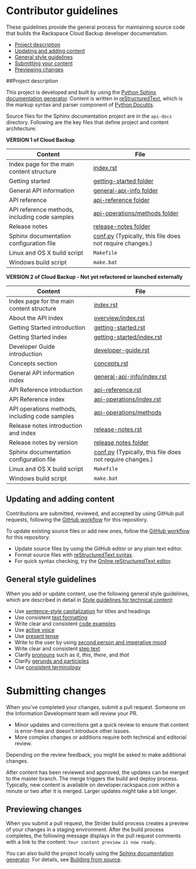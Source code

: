 # Contributor guidelines

These guidelines provide the general process for maintaining source code that builds the 
Rackspace Cloud Backup developer documentation. 

- [Project description](#project-description)
- [Updating and adding content](#updating-and-adding-content)
- [General style guidelines](#general-style-guidelines)
- [Submitting your content](#submitting-changes)
- [Previewing changes](#previewing-changes)

##Project description
<!-- Provide as little or as much information about architecture as needed to help 
contributors figure out which file to update.-->

This project is developed and built by using the 
[Python Sphinx documentation generator](http://sphinx-doc.org/). Content is 
written in [reStructuredText](http://sphinx-doc.org/rest.html), which is the markup syntax and 
parser component of [Python Docutils](http://docutils.sourceforge.net/index.html).

Source files for the Sphinx documentation project are in the ``api-docs`` directory. 
Following are the key files that define project and content architecture: 

**VERSION 1 of Cloud Backup**

Content | File
--- | ---
|Index page for the main content structure| [index.rst](https://github.com/rackerlabs/docs-cloud-backup/blob/master/api-docs/cloud-backup-v1/index.rst)
|Getting started|[getting-started folder](https://github.com/rackerlabs/docs-cloud-backup/tree/master/api-docs/cloud-backup-v1/getting-started)
|General API information|[general-api-info folder](https://github.com/rackerlabs/docs-cloud-backup/tree/master/api-docs/cloud-backup-v1/general-api-info)
|API reference|[api-reference folder](https://github.com/rackerlabs/docs-cloud-backup/tree/master/api-docs/cloud-backup-v1/api-reference)
|API reference methods, including code samples|[api-operations/methods folder](https://github.com/rackerlabs/docs-cloud-backup/tree/master/api-docs/cloud-backup-v1/api-reference/methods) 
|Release notes|[release-notes folder](https://github.com/rackerlabs/docs-cloud-backup/tree/master/api-docs/cloud-backup-v1/release-notes)
|Sphinx documentation configuration file| [conf.py](https://github.com/rackerlabs/docs-cloud-backup/blob/master/api-docs/cloud-backup-v1/conf.py) (Typically, this file does not require changes.)
|Linux and OS X build script|``Makefile``|
|Windows build script|``make.bat``|


**VERSION 2 of Cloud Backup - Not yet refactored or launched externally**

Content | File
--- | ---
|Index page for the main content structure| [index.rst](https://github.com/rackerlabs/docs-cloud-backup/blob/master/api-docs/cloud-backup-v2/index.rst)
|About the API index| [overview/index.rst](https://github.com/rackerlabs/docs-cloud-backup/blob/master/api-docs/cloud-backup-v2/overview/index.rst)
|Getting Started introduction| [getting-started.rst](https://github.com/rackerlabs/docs-cloud-backup/blob/master/api-docs/cloud-backup-v2/getting-started.rst)
|Getting Started index|[getting-started/index.rst](https://github.com/rackerlabs/docs-cloud-backup/blob/master/api-docs/cloud-backup-v2/getting-started/index.rst)
|Developer Guide introduction|[developer-guide.rst](https://github.com/rackerlabs/docs-cloud-backup/blob/master/api-docs/cloud-backup-v2/developer-guide.rst)
|Concepts section| [concepts.rst](https://github.com/rackerlabs/docs-cloud-backup/blob/master/api-docs/cloud-backup-v2/concepts.rst)
|General API information index|[general-api-info/index.rst](https://github.com/rackerlabs/docs-cloud-backup/blob/master/api-docs/cloud-backup-v2/general-api-info/index.rst)
|API Reference introduction|[api-reference.rst](https://github.com/rackerlabs/docs-cloud-backup/blob/master/api-docs/cloud-backup-v2/api-reference.rst)
|API Reference index|[api-operations/index.rst](https://github.com/rackerlabs/docs-cloud-backup/blob/master/api-docs/cloud-backup-v2/api-operations/index.rst)
|API operations methods, including code samples|[api-operations/methods](https://github.com/rackerlabs/docs-cloud-backup/tree/master/api-docs/cloud-backup-v2/api-operations/methods)
|Release notes introduction and index|[release-notes.rst](https://github.com/rackerlabs/docs-cloud-backup/tree/master/api-docs/cloud-backup-v2/release-notes)
|Release notes by version|[release notes folder](https://github.com/rackerlabs/docs-cloud-backup/tree/master/api-docs/cloud-backup-v2/release-notes)
|Sphinx documentation configuration file| [conf.py](https://github.com/rackerlabs/docs-cloud-backup/blob/master/api-docs/cloud-backup-v2/conf.py) (Typically, this file does not require changes.)
|Linux and OS X build script|``Makefile``|
|Windows build script|``make.bat``|



## Updating and adding content

Contributions are submitted, reviewed, and accepted by using GitHub pull requests, following the [GitHub workflow](GITHUBING.md) for this repository. 

To update existing source files or add new ones, follow the [GitHub workflow](GITHUBING.md) for this repository.

* Update source files by using the GitHub editor or any plain text editor.
* Format source files with 
  [reStructuredText syntax](http://www.sphinx-doc.org/en/stable/rest.html).  
* For quick syntax checking, try the 
[Online reStructuredText editor](http://rst.ninjs.org/). 

## General style guidelines

When you add or update content, use the following general style guidelines, which are 
described in detail in [Style guidelines for technical content](https://github.com/rackerlabs/docs-rackspace/tree/master/style-guide):

- Use [sentence-style capitalization](https://github.com/rackerlabs/docs-rackspace/blob/master/style-guide/a-l-style-guidelines.md#cap-sentence-style) for titles and headings
- Use consistent [text formatting](https://github.com/rackerlabs/docs-rackspace/blob/master/style-guide/m-z-style-guidelines.md#text-formatting)
- Write clear and consistent [code examples](https://github.com/rackerlabs/docs-rackspace/blob/master/style-guide/a-l-style-guidelines.md#code-examples)
- Use [active voice](https://github.com/rackerlabs/docs-rackspace/blob/master/style-guide/basic-writing-guidelines.md#use-active-voice)
- Use [present tense](https://github.com/rackerlabs/docs-rackspace/blob/master/style-guide/basic-writing-guidelines.md#use-present-tense)
- Write to the user by using [second person and imperative mood](https://github.com/rackerlabs/docs-rackspace/blob/master/style-guide/basic-writing-guidelines.md#write-to-user)
- Write clear and consistent [step text](https://github.com/rackerlabs/docs-rackspace/blob/master/style-guide/m-z-style-guidelines.md#tasks-steps)
- Clarify [pronouns](https://github.com/rackerlabs/docs-rackspace/blob/master/style-guide/basic-writing-guidelines.md#clarify-pronouns) such as *it*, *this*, *there*, and *that*
- Clarify [gerunds and participles](https://github.com/rackerlabs/docs-rackspace/blob/master/style-guide/basic-writing-guidelines.md#clarify-gerunds-and-participles)
- Use [consistent terminology](https://github.com/rackerlabs/docs-rackspace/blob/master/style-guide/basic-writing-guidelines.md#use-consistent-terminology)

<!-- Adding build from source guidelines until we can provide a link to automated gh-pages 
output, or to the staging URL that Ash is working on. 
--> 

# Submitting changes

When you've completed your changes, submit a pull request. Someone on the Information Development team will review your PR.
- Minor updates and corrections get a quick review to ensure that content is error-free and doesn't introduce other issues.
- More complex changes or additions require both technical and editorial review. 

Depending on the review feedback, you might be asked to make additional changes. 

After content has been reviewed and approved, the updates can be merged to the master branch. The merge triggers the build and 
deploy process. Typically, new content is available on developer.rackspace.com within a minute or two after it is merged. Larger 
updates might take a bit longer.

## Previewing changes

When you submit a pull request, the Strider build process creates a preview of your changes in a staging environment. 
After the build process completes, the following message displays in the pull request comments with a link to the content: ``Your content preview is now ready.``

You can also build the project locally using the [Sphinx documentation generator](http://sphinx-doc.org/). For details, see 
[Building from source](https://github.com/rackerlabs/docs-rackspace/blob/master/doc/tools/build-from-source.rst).
